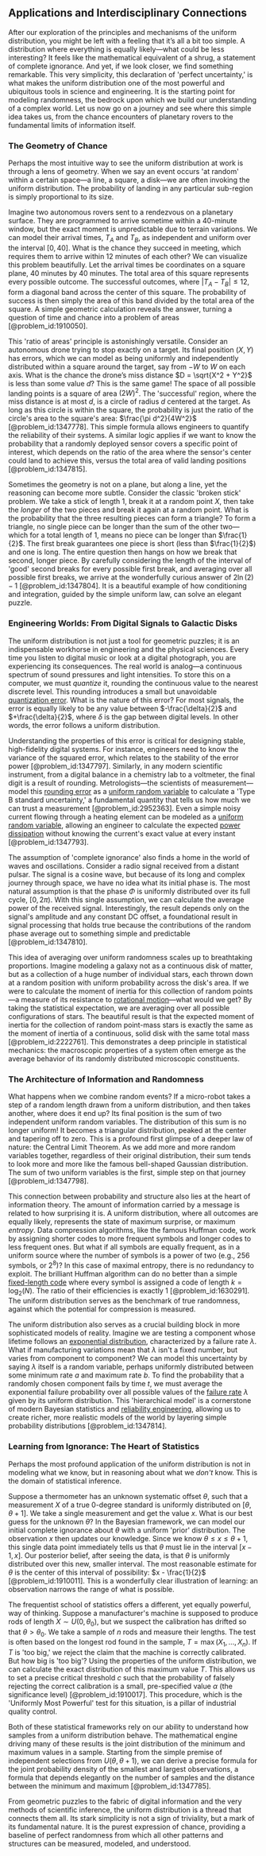 ## Applications and Interdisciplinary Connections

After our exploration of the principles and mechanisms of the uniform distribution, you might be left with a feeling that it’s all a bit too simple. A distribution where everything is equally likely—what could be less interesting? It feels like the mathematical equivalent of a shrug, a statement of complete ignorance. And yet, if we look closer, we find something remarkable. This very simplicity, this declaration of 'perfect uncertainty,' is what makes the uniform distribution one of the most powerful and ubiquitous tools in science and engineering. It is the starting point for modeling randomness, the bedrock upon which we build our understanding of a complex world. Let us now go on a journey and see where this simple idea takes us, from the chance encounters of planetary rovers to the fundamental limits of information itself.

### The Geometry of Chance

Perhaps the most intuitive way to see the uniform distribution at work is through a lens of geometry. When we say an event occurs 'at random' within a certain space—a line, a square, a disk—we are often invoking the uniform distribution. The probability of landing in any particular sub-region is simply proportional to its size.

Imagine two autonomous rovers sent to a rendezvous on a planetary surface. They are programmed to arrive sometime within a 40-minute window, but the exact moment is unpredictable due to terrain variations. We can model their arrival times, $T_A$ and $T_B$, as independent and uniform over the interval $[0, 40]$. What is the chance they succeed in meeting, which requires them to arrive within 12 minutes of each other? We can visualize this problem beautifully. Let the arrival times be coordinates on a square plane, 40 minutes by 40 minutes. The total area of this square represents every possible outcome. The successful outcomes, where $|T_A - T_B| \le 12$, form a diagonal band across the center of this square. The probability of success is then simply the area of this band divided by the total area of the square. A simple geometric calculation reveals the answer, turning a question of time and chance into a problem of areas [@problem_id:1910050].

This 'ratio of areas' principle is astonishingly versatile. Consider an autonomous drone trying to stop exactly on a target. Its final position $(X, Y)$ has errors, which we can model as being uniformly and independently distributed within a square around the target, say from $-W$ to $W$ on each axis. What is the chance the drone’s miss distance $D = \sqrt{X^2 + Y^2}$ is less than some value $d$? This is the same game! The space of all possible landing points is a square of area $(2W)^2$. The 'successful' region, where the miss distance is at most $d$, is a circle of radius $d$ centered at the target. As long as this circle is within the square, the probability is just the ratio of the circle's area to the square's area: $\frac{\pi d^2}{4W^2}$ [@problem_id:1347778]. This simple formula allows engineers to quantify the reliability of their systems. A similar logic applies if we want to know the probability that a randomly deployed sensor covers a specific point of interest, which depends on the ratio of the area where the sensor's center could land to achieve this, versus the total area of valid landing positions [@problem_id:1347815].

Sometimes the geometry is not on a plane, but along a line, yet the reasoning can become more subtle. Consider the classic 'broken stick' problem. We take a stick of length 1, break it at a random point $X$, then take the *longer* of the two pieces and break it again at a random point. What is the probability that the three resulting pieces can form a triangle? To form a triangle, no single piece can be longer than the sum of the other two—which for a total length of 1, means no piece can be longer than $\frac{1}{2}$. The first break guarantees one piece is short (less than $\frac{1}{2}$) and one is long. The entire question then hangs on how we break that second, longer piece. By carefully considering the length of the interval of 'good' second breaks for every possible first break, and averaging over all possible first breaks, we arrive at the wonderfully curious answer of $2\ln(2) - 1$ [@problem_id:1347804]. It is a beautiful example of how conditioning and integration, guided by the simple uniform law, can solve an elegant puzzle.

### Engineering Worlds: From Digital Signals to Galactic Disks

The uniform distribution is not just a tool for geometric puzzles; it is an indispensable workhorse in engineering and the physical sciences. Every time you listen to digital music or look at a digital photograph, you are experiencing its consequences. The real world is analog—a continuous spectrum of sound pressures and light intensities. To store this on a computer, we must *quantize* it, rounding the continuous value to the nearest discrete level. This rounding introduces a small but unavoidable [quantization error](@article_id:195812). What is the nature of this error? For most signals, the error is equally likely to be any value between $-\frac{\delta}{2}$ and $+\frac{\delta}{2}$, where $\delta$ is the gap between digital levels. In other words, the error follows a uniform distribution.

Understanding the properties of this error is critical for designing stable, high-fidelity digital systems. For instance, engineers need to know the variance of the squared error, which relates to the stability of the error power [@problem_id:1347797]. Similarly, in any modern scientific instrument, from a digital balance in a chemistry lab to a voltmeter, the final digit is a result of rounding. Metrologists—the scientists of measurement—model this [rounding error](@article_id:171597) as a [uniform random variable](@article_id:202284) to calculate a 'Type B standard uncertainty,' a fundamental quantity that tells us how much we can trust a measurement [@problem_id:2952363]. Even a simple noisy current flowing through a heating element can be modeled as a [uniform random variable](@article_id:202284), allowing an engineer to calculate the expected [power dissipation](@article_id:264321) without knowing the current's exact value at every instant [@problem_id:1347793].

The assumption of 'complete ignorance' also finds a home in the world of waves and oscillations. Consider a radio signal received from a distant pulsar. The signal is a cosine wave, but because of its long and complex journey through space, we have no idea what its initial phase is. The most natural assumption is that the phase $\Phi$ is uniformly distributed over its full cycle, $[0, 2\pi)$. With this single assumption, we can calculate the average power of the received signal. Interestingly, the result depends only on the signal's amplitude and any constant DC offset, a foundational result in signal processing that holds true because the contributions of the random phase average out to something simple and predictable [@problem_id:1347810].

This idea of averaging over uniform randomness scales up to breathtaking proportions. Imagine modeling a galaxy not as a continuous disk of matter, but as a collection of a huge number of individual stars, each thrown down at a random position with uniform probability across the disk's area. If we were to calculate the moment of inertia for this collection of random points—a measure of its resistance to [rotational motion](@article_id:172145)—what would we get? By taking the statistical expectation, we are averaging over all possible configurations of stars. The beautiful result is that the expected moment of inertia for the collection of random point-mass stars is exactly the same as the moment of inertia of a continuous, solid disk with the same total mass [@problem_id:2222761]. This demonstrates a deep principle in statistical mechanics: the macroscopic properties of a system often emerge as the average behavior of its randomly distributed microscopic constituents.

### The Architecture of Information and Randomness

What happens when we combine random events? If a micro-robot takes a step of a random length drawn from a uniform distribution, and then takes another, where does it end up? Its final position is the sum of two independent uniform random variables. The distribution of this sum is no longer uniform! It becomes a triangular distribution, peaked at the center and tapering off to zero. This is a profound first glimpse of a deeper law of nature: the Central Limit Theorem. As we add more and more random variables together, regardless of their original distribution, their sum tends to look more and more like the famous bell-shaped Gaussian distribution. The sum of two uniform variables is the first, simple step on that journey [@problem_id:1347798].

This connection between probability and structure also lies at the heart of information theory. The amount of information carried by a message is related to how surprising it is. A uniform distribution, where all outcomes are equally likely, represents the state of maximum surprise, or maximum *entropy*. Data compression algorithms, like the famous Huffman code, work by assigning shorter codes to more frequent symbols and longer codes to less frequent ones. But what if all symbols are equally frequent, as in a uniform source where the number of symbols is a power of two (e.g., 256 symbols, or $2^8$)? In this case of maximal entropy, there is no redundancy to exploit. The brilliant Huffman algorithm can do no better than a simple [fixed-length code](@article_id:260836) where every symbol is assigned a code of length $k = \log_2(N)$. The ratio of their efficiencies is exactly 1 [@problem_id:1630291]. The uniform distribution serves as the benchmark of true randomness, against which the potential for compression is measured.

The uniform distribution also serves as a crucial building block in more sophisticated models of reality. Imagine we are testing a component whose lifetime follows an [exponential distribution](@article_id:273400), characterized by a failure rate $\lambda$. What if manufacturing variations mean that $\lambda$ isn't a fixed number, but varies from component to component? We can model this uncertainty by saying $\lambda$ itself is a random variable, perhaps uniformly distributed between some minimum rate $a$ and maximum rate $b$. To find the probability that a randomly chosen component fails by time $t$, we must average the exponential failure probability over all possible values of the [failure rate](@article_id:263879) $\lambda$ given by its uniform distribution. This 'hierarchical model' is a cornerstone of modern Bayesian statistics and [reliability engineering](@article_id:270817), allowing us to create richer, more realistic models of the world by layering simple probability distributions [@problem_id:1347814].

### Learning from Ignorance: The Heart of Statistics

Perhaps the most profound application of the uniform distribution is not in modeling what we know, but in reasoning about what we *don't* know. This is the domain of statistical inference.

Suppose a thermometer has an unknown systematic offset $\theta$, such that a measurement $X$ of a true 0-degree standard is uniformly distributed on $[\theta, \theta+1]$. We take a single measurement and get the value $x$. What is our best guess for the unknown $\theta$? In the Bayesian framework, we can model our initial complete ignorance about $\theta$ with a uniform 'prior' distribution. The observation $x$ then updates our knowledge. Since we know $\theta \le x \le \theta+1$, this single data point immediately tells us that $\theta$ must lie in the interval $[x-1, x]$. Our posterior belief, after seeing the data, is that $\theta$ is uniformly distributed over this new, smaller interval. The most reasonable estimate for $\theta$ is the center of this interval of possibility: $x - \frac{1}{2}$ [@problem_id:1910011]. This is a wonderfully clear illustration of learning: an observation narrows the range of what is possible.

The frequentist school of statistics offers a different, yet equally powerful, way of thinking. Suppose a manufacturer's machine is supposed to produce rods of length $X \sim U(0, \theta_0)$, but we suspect the calibration has drifted so that $\theta \gt \theta_0$. We take a sample of $n$ rods and measure their lengths. The test is often based on the longest rod found in the sample, $T = \max(X_1, \ldots, X_n)$. If $T$ is 'too big,' we reject the claim that the machine is correctly calibrated. But how big is 'too big'? Using the properties of the uniform distribution, we can calculate the exact distribution of this maximum value $T$. This allows us to set a precise critical threshold $c$ such that the probability of falsely rejecting the correct calibration is a small, pre-specified value $\alpha$ (the significance level) [@problem_id:1910017]. This procedure, which is the 'Uniformly Most Powerful' test for this situation, is a pillar of industrial quality control.

Both of these statistical frameworks rely on our ability to understand how samples from a uniform distribution behave. The mathematical engine driving many of these results is the joint distribution of the minimum and maximum values in a sample. Starting from the simple premise of independent selections from $U(\theta, \theta+1)$, we can derive a precise formula for the joint probability density of the smallest and largest observations, a formula that depends elegantly on the number of samples and the distance between the minimum and maximum [@problem_id:1347785].

From geometric puzzles to the fabric of digital information and the very methods of scientific inference, the uniform distribution is a thread that connects them all. Its stark simplicity is not a sign of triviality, but a mark of its fundamental nature. It is the purest expression of chance, providing a baseline of perfect randomness from which all other patterns and structures can be measured, modeled, and understood.